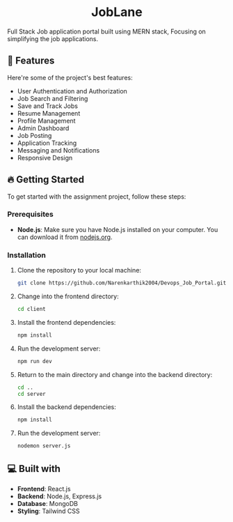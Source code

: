 <h1 align="center" id="title">JobLane</h1>

<p id="description">Full Stack Job application portal built using MERN stack, Focusing on simplifying the job applications.</p>

  
<h2>🧐 Features</h2>

Here're some of the project's best features:

*   User Authentication and Authorization
*   Job Search and Filtering
*   Save and Track Jobs
*   Resume Management
*   Profile Management
*   Admin Dashboard
*   Job Posting
*   Application Tracking
*   Messaging and Notifications
*   Responsive Design

<h2>🔥 Getting Started</h2>

To get started with the assignment project, follow these steps:

### Prerequisites

- **Node.js**: Make sure you have Node.js installed on your computer. You can download it from [nodejs.org](https://nodejs.org).

### Installation

1. Clone the repository to your local machine:
    ```bash
    git clone https://github.com/Narenkarthik2004/Devops_Job_Portal.git
    ```

2. Change into the frontend directory:
    ```bash
    cd client
    ```

3. Install the frontend dependencies:
    ```bash
    npm install
    ```

4. Run the development server:
    ```bash
    npm run dev
    ```

5. Return to the main directory and change into the backend directory:
    ```bash
    cd ..
    cd server
    ```

6. Install the backend dependencies:
    ```bash
    npm install
    ```

7. Run the development server:
    ```bash
    nodemon server.js
    ```
  
  
<h2>💻 Built with</h2>

- **Frontend**: React.js
- **Backend**: Node.js, Express.js
- **Database**: MongoDB 
- **Styling**: Tailwind CSS
